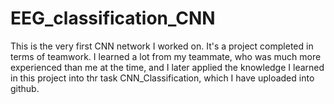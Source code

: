 # EEG_classification_CNN
This is the very first CNN network I worked on. It's a project completed in terms of teamwork. I learned a lot from my teammate, who was much more experienced than me
at the time, and I later applied the knowledge I learned in this project into thr task CNN_Classification, which I have uploaded into github.
